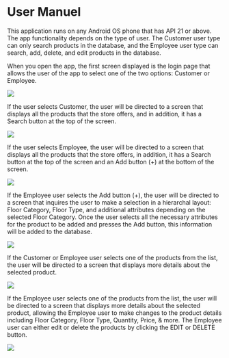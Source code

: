 # User Manuel

This application runs on any Android OS phone that has API 21 or above. The app functionality depends on the type of user. The Customer user type can only search products in the database, and the Employee user type can search, add, delete, and edit products in the database. 

When you open the app, the first screen displayed is the login page that allows the user of the app to select one of the two options: Customer or Employee. 

![](images/UserManuelImages/UserManuelPic1.png)

If the user selects Customer, the user will be directed to a screen that displays all the products that the store offers, and in addition, it has a Search button at the top of the screen.

![](images/UserManuelImages/UserManuelPic2.png)

If the user selects Employee, the user will be directed to a screen that displays all the products that the store offers, in addition, it has a Search button at the top of the screen and an Add button (+) at the bottom of the screen. 

![](images/UserManuelImages/UserManuelPic3.png)


If the Employee user selects the Add button (+), the user will be directed to a screen that inquires the user to make a selection in a hierarchal layout: Floor Category, Floor Type, and additional attributes depending on the selected Floor Category. Once the user selects all the necessary attributes for the product to be added and presses the Add button, this information will be added to the database. 

![](images/UserManuelImages/UserManuelPic4.png)


If the Customer or Employee user selects one of the products from the list, the user will be directed to a screen that displays more details about the selected product. 

![](images/UserManuelImages/UserManuelPic5.png)


If the Employee user selects one of the products from the list, the user will be directed to a screen that displays more details about the selected product, allowing the Employee user to make changes to the product details including Floor Category, Floor Type, Quantity, Price, & more. The Employee user can either edit or delete the products by clicking the EDIT or DELETE button. 

![](images/UserManuelImages/UserManuelPic6.png)
